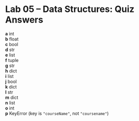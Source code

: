 # Lab 05 – Data Structures: Quiz Answers

**a** int  
**b** float  
**c** bool  
**d** str  
**e** list  
**f** tuple  
**g** str  
**h** dict  
**i** list  
**j** bool  
**k** dict  
**l** str  
**m** dict  
**n** list  
**o** int  
**p** KeyError (key is `"courseName"`, not `"coursename"`)

